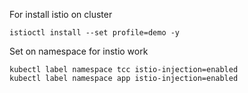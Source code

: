 For install istio on cluster

```
istioctl install --set profile=demo -y 
```

Set on namespace for instio work
```
kubectl label namespace tcc istio-injection=enabled
kubectl label namespace app istio-injection=enabled
```
